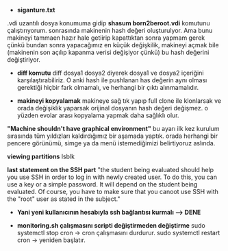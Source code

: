 * **siganture.txt**

.vdi uzantılı dosya konumuma gidip **shasum born2beroot.vdi** komutunu çalıştırıyorum. sonrasında makinenin hash değeri oluşturulyor. Ama bunu makineyi tammaen hazır hale getiirip
kapattıktan sonra yapmam gerek çünkü bundan sonra yapacağımız en küçük değişkilik, makineyi açmak bile (makinenin son açılıp kapanma verisi değişiyor çünkü) bu hash değerini değiştiriyor.  

* **diff komutu**
diff dosya1 dosya2 diyerek dosya1 ve dosya2 içeriğini karşılaştırabiliriz. O anki hash ile pushlanan has değerin aynı olması gerektiği hiçbir fark olmamalı, ve herhangi bir çıktı alınmamalıdır.

* **makineyi kopyalamak**
makineye sağ tık yapıp full clone ile klonlarsak ve orada değişiklik yaparsak orijinal dosyanın hash değeri değişmez. o yüzden evolar arası kopyalama yapmak daha sağlıklı olur.

**"Machine shouldn't have graphical environment"**
bu ayarı ilk kez kurulum sırasında tüm yıldızları kaldırdığımız bir aşamada yaptık. orada herhangi bir pencere görünümü, simge ya da menü istemediğimizi belirtiyoruz aslında.  

**viewing partitions**
lsblk

**last statement on the SSH part**
"the student being evaluated should help you use SSH in order to log in with newly created user. To do this, you can use a key or a simple password. It will depend on the student being evaluated.
Of course, you have to make sure that you canoot use SSH with the "root" user as stated in the subject."

* **Yani yeni kullanıcının hesabıyla ssh bağlantısı kurmalı --> DENE**

* **monitoring.sh çalışmasını scripti değiştirmeden değiştirme**
sudo systemctl stop cron -> cron çalışmasını durdurur.
sudo systemctl restart cron -> yeniden başlatır.
